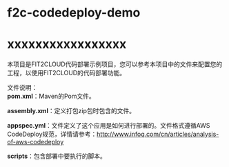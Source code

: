 # f2c-codedeploy-demo

# xxxxxxxxxxxxxxxxx

本项目是FIT2CLOUD代码部署示例项目，您可以参考本项目中的文件来配置您的工程，以使用FIT2CLOUD的代码部署功能。

文件说明：  
**pom.xml**：Maven的Pom文件。

**assembly.xml**：定义打包zip包时包含的文件。   

**appspec.yml**：文件定义了这个应用是如何进行部署的。文件格式遵循AWS CodeDeploy规范，详情请参考：http://www.infoq.com/cn/articles/analysis-of-aws-codedeploy  

**scripts**：包含部署中要执行的脚本。


